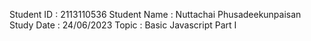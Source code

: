 Student ID : 2113110536
Student Name : Nuttachai Phusadeekunpaisan
Study Date : 24/06/2023
Topic : Basic Javascript Part I
